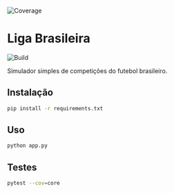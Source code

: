 ![Coverage](https://img.shields.io/badge/coverage-90%25-brightgreen)
# Liga Brasileira
![Build](https://github.com/example/LigaBrasileira/actions/workflows/ci.yml/badge.svg)

Simulador simples de competições do futebol brasileiro.

## Instalação

```bash
pip install -r requirements.txt
```

## Uso

```bash
python app.py
```

## Testes

```bash
pytest --cov=core
```

